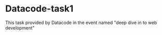 # Datacode-task1
This task provided by Datacode in the event named "deep dive in to web development"
